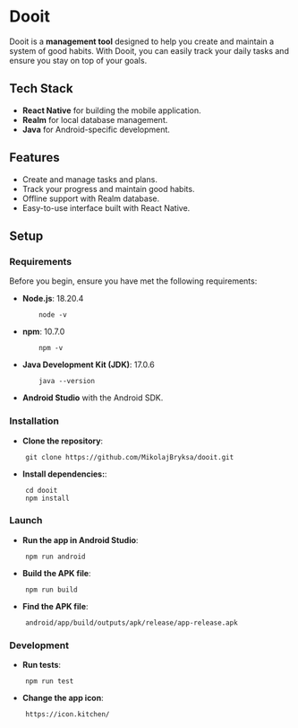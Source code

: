 # Dooit

Dooit is a **management tool** designed to help you create and maintain a system of good habits. With Dooit, you can easily track your daily tasks and ensure you stay on top of your goals.

## Tech Stack

- **React Native** for building the mobile application.
- **Realm** for local database management.
- **Java** for Android-specific development.

## Features

- Create and manage tasks and plans.
- Track your progress and maintain good habits.
- Offline support with Realm database.
- Easy-to-use interface built with React Native.

## Setup

### Requirements

Before you begin, ensure you have met the following requirements:

- **Node.js**: 18.20.4

  ```
      node -v
  ```

- **npm**: 10.7.0

  ```
      npm -v
  ```

- **Java Development Kit (JDK)**: 17.0.6

  ```
      java --version
  ```

- **Android Studio** with the Android SDK.

### Installation

- **Clone the repository**:

```
    git clone https://github.com/MikolajBryksa/dooit.git
```

- **Install dependencies:**:

```
    cd dooit
    npm install
```

### Launch

- **Run the app in Android Studio**:

```
    npm run android
```

- **Build the APK file**:

```
    npm run build
```

- **Find the APK file**:

```
    android/app/build/outputs/apk/release/app-release.apk
```

### Development

- **Run tests**:

```
    npm run test
```

- **Change the app icon**:

```
    https://icon.kitchen/
```
